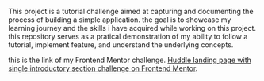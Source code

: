This project is a tutorial challenge aimed at capturing and documenting 
the process of building a simple application.
the goal is to showcase my learning journey and the skills i have acquired 
while working on this project.
this repository serves as a pratical demonstration of my ability to follow
a tutorial, implement feature, and understand the underlying concepts.

this is the link of my Frontend Mentor challenge.
[Huddle landing page with single introductory section challenge on Frontend Mentor](https://www.frontendmentor.io/challenges/huddle-landing-page-with-a-single-introductory-section-B_2Wvxgi0).   

